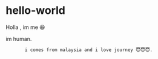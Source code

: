 # hello-world
Holla , im me 😆

   im human.
       
           i comes from malaysia and i love journey 😇😇😇. 
